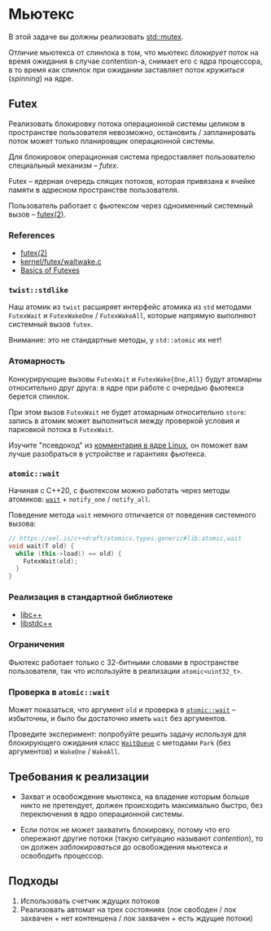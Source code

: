 # Мьютекс

В этой задаче вы должны реализовать [std::mutex](https://ru.cppreference.com/w/cpp/thread/mutex).

Отличие мьютекса от спинлока в том, что мьютекс _блокирует_ поток на время ожидания в случае contention-а, снимает его с ядра процессора, в то время как спинлок при ожидании заставляет поток _кружиться_ (_spinning_) на ядре.

## Futex

Реализовать блокировку потока операционной системы целиком в пространстве пользователя невозможно, остановить / запланировать поток может только планировщик операционной системы.

Для блокировок операционная система предоставляет пользователю специальный механизм – _futex_.

Futex – ядерная очередь спящих потоков, которая привязана к ячейке памяти в адресном пространстве пользователя.

Пользователь работает с фьютексом через одноименный системный вызов – [futex(2)](http://man7.org/linux/man-pages/man2/futex.2.html).

### References

- [futex(2)](http://man7.org/linux/man-pages/man2/futex.2.html)
- [kernel/futex/waitwake.c](https://github.com/torvalds/linux/blob/master/kernel/futex/waitwake.c)
- [Basics of Futexes](https://eli.thegreenplace.net/2018/basics-of-futexes/)

### `twist::stdlike`

Наш атомик из `twist` расширяет интерфейс атомика из `std` методами `FutexWait` и `FutexWakeOne` / `FutexWakeAll`, которые напрямую выполняют системный вызов `futex`.

Внимание: это не стандартные методы, у `std::atomic` их нет!

### Атомарность

Конкурирующие вызовы `FutexWait` и `FutexWake{One,All}` будут атомарны относительно друг друга: в ядре при работе с очередью фьютекса берется спинлок.

При этом вызов `FutexWait` не будет атомарным относительно `store`: запись в атомик может выполниться между проверкой условия и парковкой потока в `FutexWait`.

Изучите "псевдокод" из [комментария в ядре Linux](https://github.com/torvalds/linux/blob/master/kernel/futex/waitwake.c), он поможет вам лучше разобраться в устройстве и гарантиях фьютекса.

### `atomic::wait`

Начиная с С++20, с фьютексом можно работать через методы атомиков: [`wait`](https://en.cppreference.com/w/cpp/atomic/atomic/wait) + `notify_one` / `notify_all`.

Поведение метода `wait` немного отличается от поведения системного вызова:

```cpp
// https://eel.is/c++draft/atomics.types.generic#lib:atomic,wait
void wait(T old) {
  while (this->load() == old) {
    FutexWait(old);
  }   
}
```

### Реализация в стандартной библиотеке

- [libc++](https://github.com/llvm/llvm-project/blob/main/libcxx/src/atomic.cpp)
- [libstdc++](https://github.com/gcc-mirror/gcc/blob/master/libstdc%2B%2B-v3/include/bits/atomic_wait.h)

### Ограничения

Фьютекс работает только с 32-битными словами в пространстве пользователя, так что используйте в реализации `atomic<uint32_t>`.

### Проверка в `atomic::wait`

Может показаться, что аргумент `old` и проверка в [`atomic::wait`](https://en.cppreference.com/w/cpp/atomic/atomic/wait) – избыточны, и было бы достаточно иметь `wait` без аргументов.

Проведите эксперимент: попробуйте решить задачу используя для блокирующего ожидания класс [`WaitQueue`](wait_queue.hpp) с методами `Park` (без аргументов) и `WakeOne` / `WakeAll`.


## Требования к реализации

* Захват и освобождение мьютекса, на владение которым больше никто не претендует, должен происходить максимально быстро, без переключения в ядро операционной системы.

* Если поток не может захватить блокировку, потому что его опережают другие потоки (такую ситуацию называют _contention_), то он должен _заблокироваться_ до освобождения мьютекса и освободить процессор.

## Подходы

1) Использовать счетчик ждущих потоков
2) Реализовать автомат на трех состояниях (лок свободен / лок захвачен + нет контеншена / лок захвачен + есть ждущие потоки)